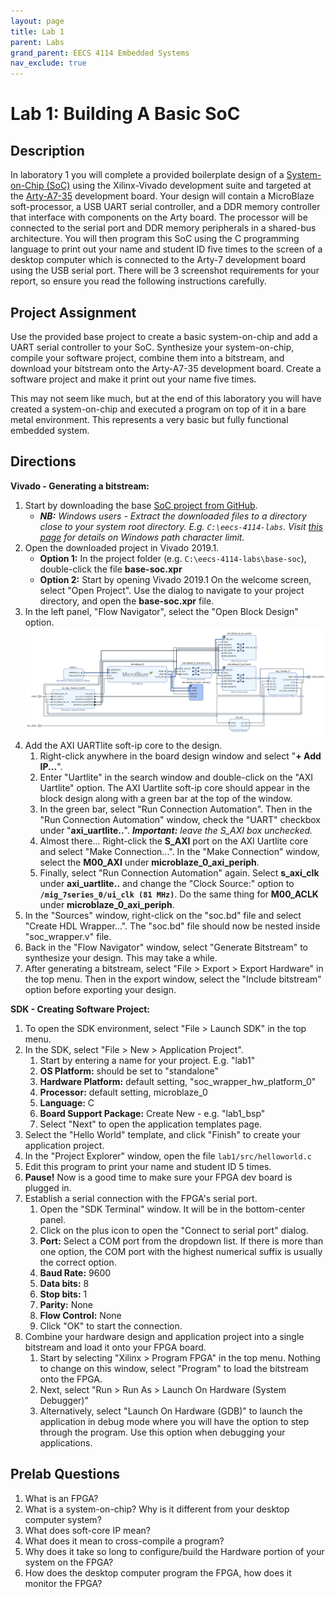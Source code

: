 ```yaml
---
layout: page
title: Lab 1
parent: Labs
grand_parent: EECS 4114 Embedded Systems
nav_exclude: true
---
```


# Lab 1: Building A Basic SoC

## Description

In laboratory 1 you will complete a provided boilerplate design of a [System-on-Chip (SoC)](https://en.wikipedia.org/wiki/System_on_a_chip) using the Xilinx-Vivado development suite and targeted at the [Arty-A7-35](https://www.xilinx.com/products/boards-and-kits/1-elhaap.html) development board. Your design will contain a MicroBlaze soft-processor, a USB UART serial controller, and a DDR memory controller that interface with components on the Arty board. The processor will be connected to the serial port and DDR memory peripherals in a shared-bus architecture. You will then program this SoC using the C programming language to print out your name and student ID five times to the screen of a desktop computer which is connected to the Arty-7 development board using the USB serial port. There will be 3 screenshot requirements for your report, so ensure you read the following instructions carefully.

## Project Assignment

Use the provided base project to create a basic system-on-chip and add a UART serial controller to your SoC. Synthesize your system-on-chip, compile your software project, combine them into a bitstream, and download your bitstream onto the Arty-A7-35 development board. Create a software project and make it print out your name five times.

This may not seem like much, but at the end of this laboratory you will have created a system-on-chip and executed a program on top of it in a bare metal environment. This represents a very basic but fully functional embedded system.

## Directions

**Vivado - Generating a bitstream:**

1. Start by downloading the base [SoC project from GitHub](https://github.com/tkamucheka/eecs-4114-labs).
    * _**NB:** Windows users - Extract the downloaded files to a directory close to your system root directory. E.g. `C:\eecs-4114-labs`. Visit [this page](https://learn.microsoft.com/en-us/windows/win32/fileio/maximum-file-path-limitation?tabs=registry) for details on Windows path character limit._
2. Open the downloaded project in Vivado 2019.1.
    * **Option 1:** In the project folder (e.g. `C:\eecs-4114-labs\base-soc`), double-click the file **base-soc.xpr**
    * **Option 2:** Start by opening Vivado 2019.1 On the welcome screen, select "Open Project". Use the dialog to navigate to your project directory, and open the **base-soc.xpr** file.
3. In the left panel, "Flow Navigator", select the "Open Block Design" option. ![Base SoC Design](assets/base_soc.png)
4. Add the AXI UARTlite soft-ip core to the design.
    1. Right-click anywhere in the board design window and select "**+ Add IP...**".
    2. Enter "Uartlite" in the search window and double-click on the "AXI Uartlite" option. The AXI Uartlite soft-ip core should appear in the block design along with a green bar at the top of the window.
    3. In the green bar, select "Run Connection Automation". Then in the "Run Connection Automation" window, check the "UART" checkbox under "**axi_uartlite..**". _**Important:** leave the S_AXI box unchecked._
    4. Almost there... Right-click the **S_AXI** port on the AXI Uartlite core and select "Make Connection...". In the "Make Connection" window, select the **M00_AXI** under **microblaze_0_axi_periph**.
    5. Finally, select "Run Connection Automation" again. Select **s_axi_clk** under **axi_uartlite..** and change the "Clock Source:" option to **`/mig_7series_0/ui_clk (81 MHz)`**. Do the same thing for **M00_ACLK** under **microblaze_0_axi_periph**.
5. In the "Sources" window, right-click on the "soc.bd" file and select "Create HDL Wrapper...". The "soc.bd" file should now be nested inside "soc_wrapper.v" file.
6. Back in the "Flow Navigator" window, select "Generate Bitstream" to synthesize your design. This may take a while.
7. After generating a bitstream, select "File > Export > Export Hardware" in the top menu. Then in the export window, select the "Include bitstream" option before exporting your design.

**SDK - Creating Software Project:**

1. To open the SDK environment, select "File > Launch SDK" in the top menu.
2. In the SDK, select "File > New > Application Project".
    1. Start by entering a name for your project. E.g. "lab1"
    2. **OS Platform:** should be set to "standalone"
    3. **Hardware Platform:** default setting, "soc_wrapper_hw_platform_0"
    4. **Processor:** default setting, microblaze_0
    5. **Language:** C
    6. **Board Support Package:** Create New - e.g. "lab1_bsp"
    7. Select "Next" to open the application templates page.
3. Select the "Hello World" template, and click "Finish" to create your application project.
4. In the "Project Explorer" window, open the file `lab1/src/helloworld.c`
5. Edit this program to print your name and student ID 5 times.
6. **Pause!** Now is a good time to make sure your FPGA dev board is plugged in.
7. Establish a serial connection with the FPGA's serial port.
    1. Open the "SDK Terminal" window. It will be in the bottom-center panel.
    2. Click on the plus icon to open the "Connect to serial port" dialog.
    3. **Port:** Select a COM port from the dropdown list. If there is more than one option, the COM port with the highest numerical suffix is usually the correct option.
    4. **Baud Rate:** 9600
    5. **Data bits:** 8
    6. **Stop bits:** 1
    7. **Parity:** None
    8. **Flow Control:** None
    9. Click "OK" to start the connection.
8. Combine your hardware design and application project into a single bitstream and load it onto your FPGA board.
    1. Start by selecting "Xilinx > Program FPGA" in the top menu. Nothing to change on this window, select "Program" to load the bitstream onto the FPGA.
    2. Next, select "Run > Run As > Launch On Hardware (System Debugger)"
    3. Alternatively, select "Launch On Hardware (GDB)" to launch the application in debug mode where you will have the option to step through the program. Use this option when debugging your applications.

## Prelab Questions

1. What is an FPGA?
2. What is a system-on-chip? Why is it different from your desktop computer system?
3. What does soft-core IP mean?
4. What does it mean to cross-compile a program?
5. Why does it take so long to configure/build the Hardware portion of your system on the FPGA?
6. How does the desktop computer program the FPGA, how does it monitor the FPGA?
